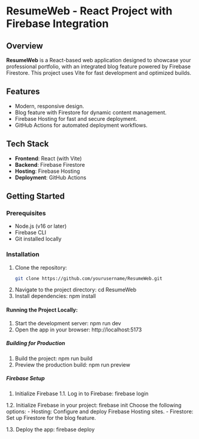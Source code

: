 # ResumeWeb - React Project with Firebase Integration

## Overview
**ResumeWeb** is a React-based web application designed to showcase your professional portfolio, with an integrated blog feature powered by Firebase Firestore. This project uses Vite for fast development and optimized builds.

## Features
- Modern, responsive design.
- Blog feature with Firestore for dynamic content management.
- Firebase Hosting for fast and secure deployment.
- GitHub Actions for automated deployment workflows.

## Tech Stack
- **Frontend**: React (with Vite)
- **Backend**: Firebase Firestore
- **Hosting**: Firebase Hosting
- **Deployment**: GitHub Actions

## Getting Started

### Prerequisites
- Node.js (v16 or later)
- Firebase CLI
- Git installed locally

### Installation
1. Clone the repository:
   ```bash
   git clone https://github.com/yourusername/ResumeWeb.git
2. Navigate to the project directory:
    cd ResumeWeb
3. Install dependencies:
    npm install

#### Running the Project Locally:

1. Start the development server:
    npm run dev
2. Open the app in your browser:
    http://localhost:5173

##### Building for Production
1. Build the project:
    npm run build
2. Preview the production build:
    npm run preview

##### Firebase Setup
1. Initialize Firebase
1.1. Log in to Firebase:
    firebase login

1.2. Initialize Firebase in your project:
    firebase init
    Choose the following options:
    - Hosting: Configure and deploy Firebase Hosting sites.
    - Firestore: Set up Firestore for the blog feature.

1.3. Deploy the app:
    firebase deploy

